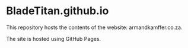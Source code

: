 # BladeTitan.github.io

This repository hosts the contents of the website: armandkamffer.co.za.

The site is hosted using GitHub Pages.
